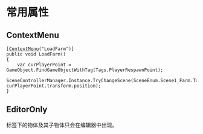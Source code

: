 # 常用属性

## ContextMenu

<pre><code>[<a data-footnote-ref href="#user-content-fn-1">ContextMenu</a>("LoadFarm")]
public void LoadFarm()
{
    var curPlayerPoint = GameObject.FindGameObjectWithTag(Tags.PlayerRespawnPoint);
    SceneControllerManager.Instance.TryChangeScene(SceneEnum.Scene1_Farm.ToString(), curPlayerPoint.transform.position);
}
</code></pre>

## **EditorOnly**

标签下的物体及其子物体只会在编辑器中出现。

[^1]: 
